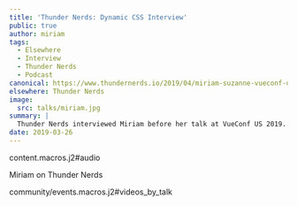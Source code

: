 ```yaml
---
title: 'Thunder Nerds: Dynamic CSS Interview'
public: true
author: miriam
tags:
  - Elsewhere
  - Interview
  - Thunder Nerds
  - Podcast
canonical: https://www.thundernerds.io/2019/04/miriam-suzanne-vueconf-us-2019/
elsewhere: Thunder Nerds
image:
  src: talks/miriam.jpg
summary: |
  Thunder Nerds interviewed Miriam before her talk at VueConf US 2019.
date: 2019-03-26
---
```


content.macros.j2\#audio

Miriam on Thunder Nerds

community/events.macros.j2\#videos\_by\_talk
